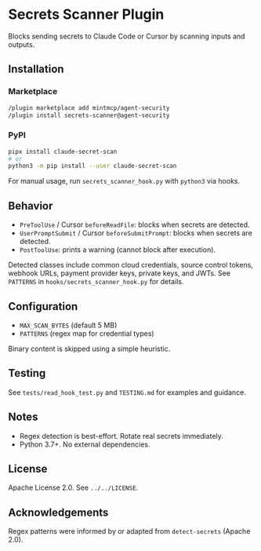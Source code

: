 # Secrets Scanner Plugin

Blocks sending secrets to Claude Code or Cursor by scanning inputs and outputs.

## Installation

### Marketplace

```bash
/plugin marketplace add mintmcp/agent-security
/plugin install secrets-scanner@agent-security
```

### PyPI

```bash
pipx install claude-secret-scan
# or
python3 -m pip install --user claude-secret-scan
```

For manual usage, run `secrets_scanner_hook.py` with `python3` via hooks.

## Behavior

- `PreToolUse` / Cursor `beforeReadFile`: blocks when secrets are detected.
- `UserPromptSubmit` / Cursor `beforeSubmitPrompt`: blocks when secrets are detected.
- `PostToolUse`: prints a warning (cannot block after execution).

Detected classes include common cloud credentials, source control tokens, webhook URLs, payment provider keys, private keys, and JWTs. See `PATTERNS` in `hooks/secrets_scanner_hook.py` for details.

## Configuration

- `MAX_SCAN_BYTES` (default 5 MB)
- `PATTERNS` (regex map for credential types)

Binary content is skipped using a simple heuristic.

## Testing

See `tests/read_hook_test.py` and `TESTING.md` for examples and guidance.

## Notes

- Regex detection is best-effort. Rotate real secrets immediately.
- Python 3.7+. No external dependencies.

## License

Apache License 2.0. See `../../LICENSE`.

## Acknowledgements

Regex patterns were informed by or adapted from `detect-secrets` (Apache 2.0).
